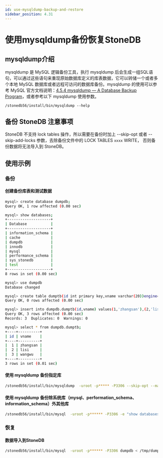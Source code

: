 ```yaml
---
id: use-mysqldump-backup-and-restore
sidebar_position: 4.31
---
```


# 使用mysqldump备份恢复StoneDB

## mysqldump介绍
mysqldump 是 MySQL 逻辑备份工具，执行 mysqldump 后会生成一组SQL语句，可以通过这些语句来重现原始数据库定义的库表数据，它可以转储一个或者多个本地 MySQL 数据库或者远程可访问的数据库备份。mysqldump 的使用可以参考 MySQL 官方文档说明：[4.5.4 mysqldump — A Database Backup Program](https://dev.mysql.com/doc/refman/5.6/en/mysqldump.html)，或者参考以下 mysqldump 使用参数。
```shell
/stonedb56/install/bin/mysqldump --help
```
## 备份 StoneDB 注意事项
StoneDB 不支持 lock tables 操作，所以需要在备份时加上 --skip-opt 或者 --skip-add-locks 参数，去除备份文件中的 LOCK TABLES `xxxx` WRITE， 否则备份数据将无法导入到 StoneDB。
## 使用示例
### 备份
#### 创建备份库表和测试数据
```bash
mysql> create database dumpdb;
Query OK, 1 row affected (0.00 sec)

mysql> show databases;
+--------------------+
| Database           |
+--------------------+
| information_schema |
| cache              |
| dumpdb             |
| innodb             |
| mysql              |
| performance_schema |
| sys_stonedb        |
| test               |
+--------------------+
8 rows in set (0.00 sec)

mysql> use dumpdb
Database changed

mysql> create table dumptb(id int primary key,vname varchar(20))engine=StoneDB;
Query OK, 0 rows affected (0.00 sec)

mysql> insert into dumpdb.dumptb(id,vname) values(1,'zhangsan'),(2,'lisi'),(3,'wangwu');
Query OK, 3 rows affected (0.00 sec)
Records: 3  Duplicates: 0  Warnings: 0

mysql> select * from dumpdb.dumptb;
+----+----------+
| id | vname    |
+----+----------+
|  1 | zhangsan |
|  2 | lisi     |
|  3 | wangwu   |
+----+----------+
3 rows in set (0.01 sec)
```
#### 使用 mysqldump 备份指定库
```bash
/stonedb56/install/bin/mysqldump  -uroot -p***** -P3306 --skip-opt --master-data=2 --single-transaction --set-gtid-purged=off  --databases dumpdb > /tmp/dumpdb.sql
```
#### 使用 mysqldump 备份除系统库（mysql、performation_schema、information_schema）外其他库
```bash
/stonedb56/install/bin/mysql  -uroot -p****** -P3306 -e "show databases;" | grep -Ev "sys|performance_schema|information_schema|Database|test" | xargs /stonedb57/install/bin/mysqldump  -uroot -p****** -P3306 --master-data=1 --skip-opt --databases > /tmp/ig_sysdb.sql
```
### 恢复
#### 数据导入到StoneDB
```bash
/stonedb56/install/bin/mysql  -uroot -p****** -P3306 dumpdb < /tmp/dumpdb.sql
```